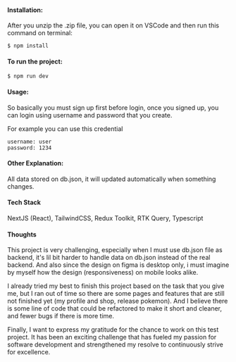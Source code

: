 #### Installation:

After you unzip the .zip file, you can open it on VSCode and then run this command on terminal:

```
$ npm install
```

#### To run the project:

```
$ npm run dev
```

#### Usage:

So basically you must sign up first before login, once you signed up, you can login using username and password that you create.

For example you can use this credential

```
username: user
password: 1234
```

#### Other Explanation:

All data stored on db.json, it will updated automatically when something changes.

#### Tech Stack

NextJS (React), TailwindCSS, Redux Toolkit, RTK Query, Typescript

#### Thoughts

This project is very challenging, especially when I must use db.json file as backend, it's lil bit harder to handle data on db.json instead of the real backend. And also since the design on figma is desktop only, i must imagine by myself how the design (responsiveness) on mobile looks alike.

I already tried my best to finish this project based on the task that you give me, but I ran out of time so there are some pages and features that are still not finished yet (my profile and shop, release pokemon). And I believe there is some line of code that could be refactored to make it short and cleaner, and fewer bugs if there is more time.

Finally, I want to express my gratitude for the chance to work on this test project. It has been an exciting challenge that has fueled my passion for software development and strengthened my resolve to continuously strive for excellence.
